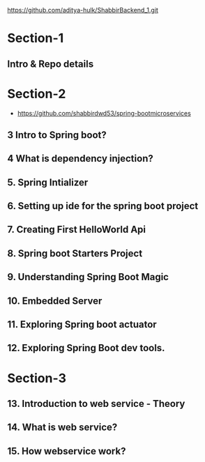 https://github.com/aditya-hulk/ShabbirBackend_1.git

# Section-1
##  Intro & Repo details
# Section-2
- https://github.com/shabbirdwd53/spring-bootmicroservices
##  3 Intro to Spring boot?
##  4 What is dependency injection?
##  5. Spring Intializer
##  6. Setting up ide for the spring boot project
##  7. Creating First HelloWorld Api
##  8. Spring boot Starters Project
## 9. Understanding Spring Boot Magic
## 10. Embedded Server
## 11. Exploring Spring boot actuator
## 12. Exploring Spring Boot dev tools.
# Section-3
## 13. Introduction to web service  - Theory
## 14. What is web service?
## 15. How webservice work?






